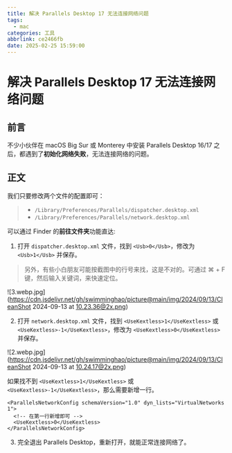 ```yaml
---
title: 解决 Parallels Desktop 17 无法连接网络问题
tags:
  - mac
categories: 工具
abbrlink: ce2466fb
date: 2025-02-25 15:59:00
---
```


# 解决 Parallels Desktop 17 无法连接网络问题

## 前言

不少小伙伴在 macOS Big Sur 或 Monterey 中安装 Parallels Desktop 16/17 之后，都遇到了**初始化网络失败**，无法连接网络的问题。



## 正文

我们只要修改两个文件的配置即可：



> - `/Library/Preferences/Parallels/dispatcher.desktop.xml`
> - `/Library/Preferences/Parallels/network.desktop.xml`



可以通过 Finder 的**前往文件夹**功能直达:



1. 打开 `dispatcher.desktop.xml` 文件，找到 `<Usb>0</Usb>`，修改为 `<Usb>1</Usb>` 并保存。



> 另外，有些小白朋友可能按截图中的行号来找，这是不对的。可通过 ⌘ + F 键，然后输入关键词，来快速定位。

![3.webp.jpg](https://cdn.jsdelivr.net/gh/swimminghao/picture@main/img/2024/09/13/CleanShot 2024-09-13 at 10.23.36@2x.png)



2. 打开 `network.desktop.xml` 文件，找到 `<UseKextless>1</UseKextless>` 或 `<UseKextless>-1</UseKextless>`，修改为 `<UseKextless>0</UseKextless>` 并保存。

![2.webp.jpg](https://cdn.jsdelivr.net/gh/swimminghao/picture@main/img/2024/09/13/CleanShot 2024-09-13 at 10.24.17@2x.png)



如果找不到 `<UseKextless>1</UseKextless>` 或 `<UseKextless>-1</UseKextless>`，那么需要新增一行。



```
<ParallelsNetworkConfig schemaVersion="1.0" dyn_lists="VirtualNetworks 1">
  <!-- 在第一行新增即可 -->
  <UseKextless>0</UseKextless>
</ParallelsNetworkConfig>
```



3. 完全退出 Parallels Desktop，重新打开，就能正常连接网络了。